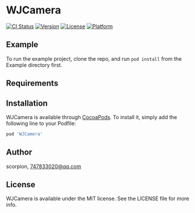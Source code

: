 # WJCamera

[![CI Status](https://img.shields.io/travis/scorpion/WJCamera.svg?style=flat)](https://travis-ci.org/scorpion/WJCamera)
[![Version](https://img.shields.io/cocoapods/v/WJCamera.svg?style=flat)](https://cocoapods.org/pods/WJCamera)
[![License](https://img.shields.io/cocoapods/l/WJCamera.svg?style=flat)](https://cocoapods.org/pods/WJCamera)
[![Platform](https://img.shields.io/cocoapods/p/WJCamera.svg?style=flat)](https://cocoapods.org/pods/WJCamera)

## Example

To run the example project, clone the repo, and run `pod install` from the Example directory first.

## Requirements

## Installation

WJCamera is available through [CocoaPods](https://cocoapods.org). To install
it, simply add the following line to your Podfile:

```ruby
pod 'WJCamera'
```

## Author

scorpion, 747833020@qq.com

## License

WJCamera is available under the MIT license. See the LICENSE file for more info.
